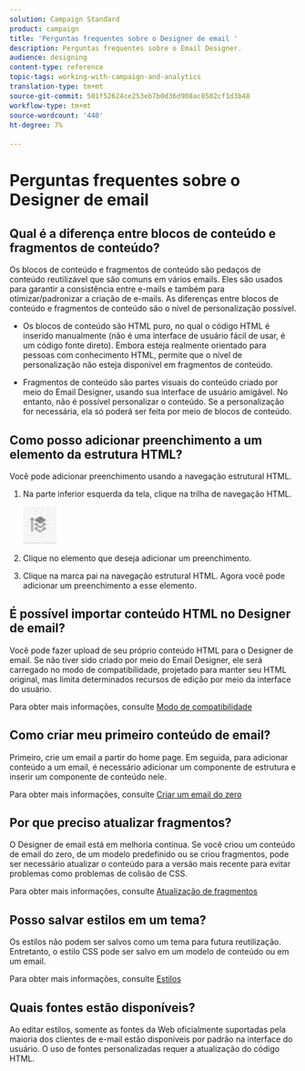 ```yaml
---
solution: Campaign Standard
product: campaign
title: 'Perguntas frequentes sobre o Designer de email '
description: Perguntas frequentes sobre o Email Designer.
audience: designing
content-type: reference
topic-tags: working-with-campaign-and-analytics
translation-type: tm+mt
source-git-commit: 501f52624ce253eb7b0d36d908ac8502cf1d3b48
workflow-type: tm+mt
source-wordcount: '440'
ht-degree: 7%

---
```



# Perguntas frequentes sobre o Designer de email

## Qual é a diferença entre blocos de conteúdo e fragmentos de conteúdo?

Os blocos de conteúdo e fragmentos de conteúdo são pedaços de conteúdo reutilizável que são comuns em vários emails. Eles são usados para garantir a consistência entre e-mails e também para otimizar/padronizar a criação de e-mails. As diferenças entre blocos de conteúdo e fragmentos de conteúdo são o nível de personalização possível.

* Os blocos de conteúdo são HTML puro, no qual o código HTML é inserido manualmente (não é uma interface de usuário fácil de usar, é um código fonte direto). Embora esteja realmente orientado para pessoas com conhecimento HTML, permite que o nível de personalização não esteja disponível em fragmentos de conteúdo.

* Fragmentos de conteúdo são partes visuais do conteúdo criado por meio do Email Designer, usando sua interface de usuário amigável. No entanto, não é possível personalizar o conteúdo. Se a personalização for necessária, ela só poderá ser feita por meio de blocos de conteúdo.

## Como posso adicionar preenchimento a um elemento da estrutura HTML?

Você pode adicionar preenchimento usando a navegação estrutural HTML.

1. Na parte inferior esquerda da tela, clique na trilha de navegação HTML.

   ![](assets/do-not-localize/breadcrumb.png)

1. Clique no elemento que deseja adicionar um preenchimento.
1. Clique na marca pai na navegação estrutural HTML.
Agora você pode adicionar um preenchimento a esse elemento.

## É possível importar conteúdo HTML no Designer de email?

Você pode fazer upload de seu próprio conteúdo HTML para o Designer de email. Se não tiver sido criado por meio do Email Designer, ele será carregado no modo de compatibilidade, projetado para manter seu HTML original, mas limita determinados recursos de edição por meio da interface do usuário.

Para obter mais informações, consulte [Modo de compatibilidade](../../designing/using/using-existing-content.md#compatibility-mode)

## Como criar meu primeiro conteúdo de email?

Primeiro, crie um email a partir do home page.
Em seguida, para adicionar conteúdo a um email, é necessário adicionar um componente de estrutura e inserir um componente de conteúdo nele.

Para obter mais informações, consulte [Criar um email do zero](../../designing/using/quick-start.md#from-scratch-email)

## Por que preciso atualizar fragmentos?

O Designer de email está em melhoria contínua. Se você criou um conteúdo de email do zero, de um modelo predefinido ou se criou fragmentos, pode ser necessário atualizar o conteúdo para a versão mais recente para evitar problemas como problemas de colisão de CSS.

Para obter mais informações, consulte [Atualização de fragmentos](../../designing/using/designing-content-in-adobe-campaign.md#email-designer-updates)

## Posso salvar estilos em um tema?

Os estilos não podem ser salvos como um tema para futura reutilização. Entretanto, o estilo CSS pode ser salvo em um modelo de conteúdo ou em um email.

Para obter mais informações, consulte [Estilos](../../designing/using/styles.md)

## Quais fontes estão disponíveis?

Ao editar estilos, somente as fontes da Web oficialmente suportadas pela maioria dos clientes de e-mail estão disponíveis por padrão na interface do usuário. O uso de fontes personalizadas requer a atualização do código HTML.

